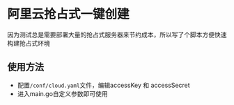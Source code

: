 # 阿里云抢占式一键创建

因为测试总是需要部署大量的抢占式服务器来节约成本，所以写了个脚本方便快速构建抢占式环境

## 使用方法
- 配置```/conf/cloud.yaml```文件，编辑accessKey 和 accessSecret
- 进入main.go自定义参数即可使用
